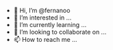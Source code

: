 - 👋 Hi, I’m @fernanoo
- 👀 I’m interested in ...
- 🌱 I’m currently learning ...
- 💞️ I’m looking to collaborate on ...
- 📫 How to reach me ...

<!---
fernanoo/fernanoo is a ✨ special ✨ repository because its `README.md` (this file) appears on your GitHub profile.
You can click the Preview link to take a look at your changes.
--->
